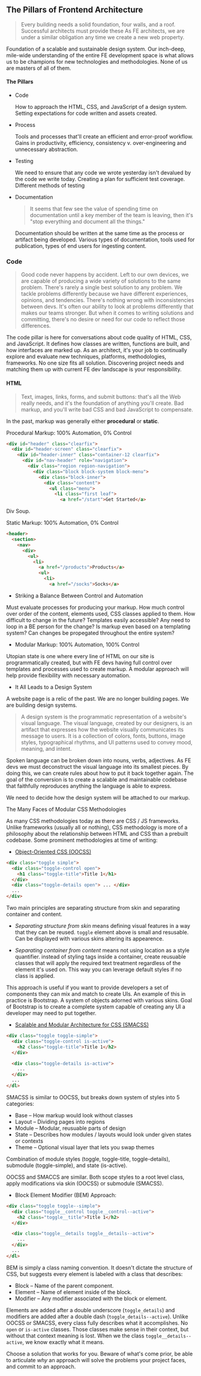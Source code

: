## The Pillars of Frontend Architecture

> Every building needs a solid foundation, four walls, and a roof. Successful architects must provide these As FE architects, we are under a similar obligation any time we create a new web property.

Foundation of a scalable and sustainable design system. Our inch-deep, mile-wide understanding of the entire FE development space is what allows us to be champions for new technologies and methodologies. None of us are masters of all of them.

#### The Pillars

* Code
    
  How to approach the HTML, CSS, and JavaScript of a design system. Setting expectations for code written and assets created.
* Process

  Tools and processes that'll create an efficient and error-proof workflow. Gains  in productivity, efficiency, consistency v. over-engineering and unnecessary abstraction.

* Testing

  We need to ensure that any code we wrote yesterday isn't devalued by the code we write today. Creating a plan for sufficient test coverage. Different methods of testing

* Documentation

  > It seems that few see the value of spending time on documentation until a key member of the team is leaving, then it's "stop everything and document all the things."

  Documentation should be written at the same time as the process or artifact being developed. Various types of documentation, tools used for publication, types of end users for ingesting content.

### Code

> Good code never happens by accident. Left to our own devices, we are capable of producing a wide variety of solutions to the same problem. There's rarely a single best solution to any problem. We tackle problems differently because we have different experiences, opinions, and tendencies. There's nothing wrong with inconsistencies between devs. It's often our ability to look at problems differently that makes our teams stronger. But when it comes to writing solutions and committing, there's no desire or need for our code to reflect those differences.

The code pillar is here for conversations about code quality of HTML, CSS, and JavaScript. It defines how classes are written, functions are built, and how interfaces are marked up. As an architect, it's your job to continually explore and evaluate new techniques, platforms, methodologies, frameworks. No one size fits all solution. Discovering project needs and matching them up with current FE dev landscape is your responsibility.

#### HTML

>Text, images, links, forms, and submit buttons: that's all the Web really needs, and it's the foundation of anything you'll create. Bad markup, and you'll write bad CSS and bad JavaScript to compensate.

In the past, markup was generally either **procedural** or **static**.

Procedural Markup: 100% Automation, 0% Control

```html
<div id="header" class="clearfix">
  <div id="header-screen" class="clearfix">
    <div id="header-inner" class="container-12 clearfix">
      <div id="nav-header" role="navigation">
        <div class="region region-navigation">
          <div class="block block-system block-menu">
            <div class="block-inner">
              <div class="content">
                <ul class="menu">
                  <li class="first leaf">
                    <a href="/start">Get Started</a>
```

Div Soup.

Static Markup: 100% Automation, 0% Control

```html
<header>
  <section>
    <nav>
      <div>
        <ul>
          <li>
            <a href="/products">Products</a>
            <ul>
              <li>
                <a href="/socks">Socks</a>
```

- Striking a Balance Between Control and Automation

Must evaluate processes for producing your markup. How much control over order of the content, elements used, CSS classes applied to them. How difficult to change in the future? Templates easily accessible? Any need to loop in a BE person for the change? Is markup even based on a templating system? Can changes be propegated throughout the entire system?

- Modular Markup: 100% Automation, 100% Control

Utopian state is one where every line of HTML on our site is programmatically created, but with FE devs having full control over templates and processes used to create markup. A modular approach will help provide flexibility with necessary automation.

- It All Leads to a Design System

A website page is a relic of the past. We are no longer building pages. We are building design systems.

> A design system is the programmatic representation of a website's visual language. The visual language, created by our designers, is an artifact that expresses how the website visually communicates its message to users. It is a collection of colors, fonts, buttons, image styles, typographical rhythms, and UI patterns used to convey mood, meaning, and intent.

Spoken language can be broken down into nouns, verbs, adjectives. As FE devs we must deconstruct the visual language into its smallest pieces. By doing this, we can create rules about how to put it back together again. The goal of the conversion is to create a scalable and maintainable codebase that faithfully reproduces anything the language is able to express.

We need to decide how the design system will be attached to our markup.

The Many Faces of Modular CSS Methodologies

As many CSS methodologies today as there are CSS / JS frameworks. Unlike frameworks (usually all or nothing), CSS methodology is more of a philosophy about the relationship between HTML and CSS than a prebuilt codebase. Some prominent methodologies at time of writing:

* [Object-Oriented CSS (OOCSS)](http://oocss.org/)

```html
<div class="toggle simple">
  <div class="toggle-control open">
    <h1 class="toggle-title">Title 1</h1>
  </div>
  <div class="toggle-details open"> ... </div>
  ...
</div>
```

Two main principles are separating structure from skin and separating container and content.

  * _Separating structure from skin_ means defining visual features in a way that they can be reused. `toggle` element above is small and resusable. Can be displayed with various skins altering its appearence.

  * _Separating container from content_ means not using location as a style quantifier. instead of styling tags inside a container, create reusuable classes that will apply the required text treatment regardless of the element it's used on. This way you can leverage default styles if no class is applied.

This approach is useful if you want to provide developers a set of components they can mix and match to create UIs. An example of this in practice is Bootstrap. A system of objects adorned with various skins. Goal of Bootstrap is to create a complete system capable of creating any UI a developer may need to put together.

* [Scalable and Modular Architecture for CSS (SMACSS)](http://smacss.com/)

```html
<div class="toggle toggle-simple">
  <div class="toggle-control is-active">
    <h2 class="toggle-title">Title 1</h2>
  </div>

  <div class="toggle-details is-active">
    ...
  </div>
  ...
</dl>
```

SMACSS is similar to OOCSS, but breaks down system of styles into 5 categories:

* Base – How markup would look without classes
* Layout – Dividing pages into regions
* Module – Modular, reusuable parts of design
* State – Describes how modules / layouts would look under given states or contexts
* Theme – Optional visual layer that lets you swap themes

Combination of module styles (toggle, toggle-title, toggle-details), submodule (toggle-simple), and state (is-active). 

OOCSS and SMACCS are similar. Both scope styles to a root level class, apply modifications via skin (OOCSS) or submodule (SMACSS).

* Block Element Modifier (BEM) Approach:

```html
<div class="toggle toggle--simple">
  <div class="toggle__control toggle__control--active">
    <h2 class="toggle__title">Title 1</h2>
  </div>

  <div class="toggle__details toggle__details--active">
    ...
  </div>
  ...
</dl>
```

BEM is simply a class naming convention. It doesn't dictate the structure of CSS, but suggests every element is labeled with a class that describes:

* Block – Name of the parent component.
* Element – Name of element inside of the block.
* Modifier – Any modifier associated with the block or element.

Elements are added after a double underscore (`toggle_details`) and modifiers are added after a double
dash (`toggle_details--active`). Unlike OOCSS or SMACSS, every class fully describes what it accomplishes.
No `open` or `is-active` classes. Those classes make sense in their context, but without that context meaning
is lost. When we the class `toggle__details--active`, we know exactly what it means.

Choose a solution that works for you. Beware of what's come prior, be able to articulate _why_ an approach will solve
the problems your project faces, and commit to an approach.